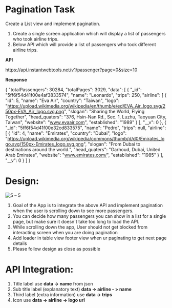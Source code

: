 # Pagination Task

Create a List view and implement pagination. 

1. Create a single screen application which will display a list of passengers who took airline trips.
2. Below API which will provide a list of passengers who took different airline trips.

**API**

https://api.instantwebtools.net/v1/passenger?page=0&size=10

**Response**

{
 "totalPassengers": 30284,
    "totalPages": 3029,
    "data": [
        {
            "_id": "5ff6f54d41f00e4af3833574",
            "name": "Leonardo",
            "trips": 250,
            "airline": [
                {
                    "id": 5,
                    "name": "Eva Air",
                    "country": "Taiwan",
                    "logo": "https://upload.wikimedia.org/wikipedia/en/thumb/e/ed/EVA_Air_logo.svg/250px-EVA_Air_logo.svg.png",
                    "slogan": "Sharing the World, Flying Together",
                    "head_quaters": "376, Hsin-Nan Rd., Sec. 1, Luzhu, Taoyuan City, Taiwan",
                    "website": "www.evaair.com",
                    "established": "1989"
                }
            ],
            "__v": 0
        },
        {
            "_id": "5ff6f54d41f00e32cd833575",
            "name": "Pedro",
            "trips": null,
            "airline": [
                {
                    "id": 4,
                    "name": "Emirates",
                    "country": "Dubai",
                    "logo": "https://upload.wikimedia.org/wikipedia/commons/thumb/d/d0/Emirates_logo.svg/150px-Emirates_logo.svg.png",
                    "slogan": "From Dubai to destinations around the world.",
                    "head_quaters": "Garhoud, Dubai, United Arab Emirates",
                    "website": "www.emirates.com/",
                    "established": "1985"
                }
            ],
            "__v": 0
        }
      ]
}

# Design:

![5 – 5](https://user-images.githubusercontent.com/36688362/156924855-c0ec49ea-1523-4bb7-bc07-219df7f8b9c3.png)

1. Goal of the App is to integrate the above API and implement pagination when the user is scrolling down to see more passengers. 
2. You can decide how many passengers you can show in a list for a single page, but make sure it doesn't take too long to load the API. 
3. While scrolling down the app, User should not get blocked from interacting screen when you are doing pagination
4. Add loader in table view footer view when ur paginating to get next page details
5. Please follow design as close as possible


# API Integration:

1. Title label use **data -> name** from json
2. Sub title label (explanatory text) **data -> airline - > name**
3. Third label (extra information) use **data -> trips**
4. Icon use **data -> airline -> logo url**

